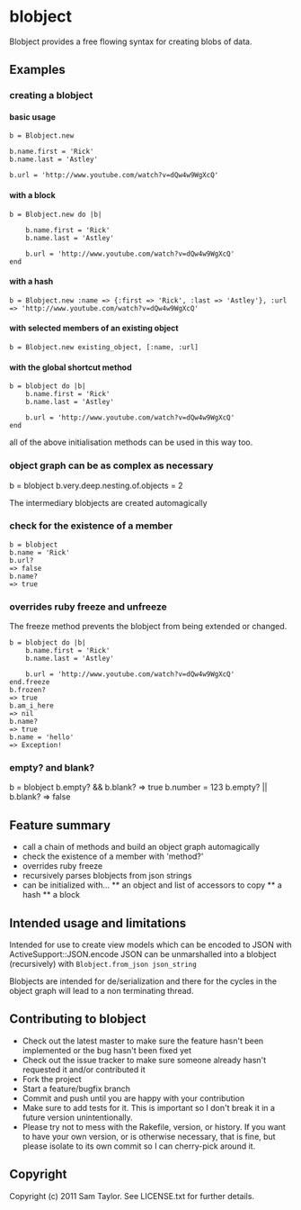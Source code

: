 # blobject

Blobject provides a free flowing syntax for creating blobs of data.

## Examples

### creating a blobject

#### basic usage 
	b = Blobject.new
	
	b.name.first = 'Rick'
	b.name.last = 'Astley'
	
	b.url = 'http://www.youtube.com/watch?v=dQw4w9WgXcQ'
	
#### with a block
	b = Blobject.new do |b|

		b.name.first = 'Rick'
		b.name.last = 'Astley'

		b.url = 'http://www.youtube.com/watch?v=dQw4w9WgXcQ'
	end

#### with a hash
	b = Blobject.new :name => {:first => 'Rick', :last => 'Astley'}, :url => 'http://www.youtube.com/watch?v=dQw4w9WgXcQ'
	
#### with selected members of an existing object
	b = Blobject.new existing_object, [:name, :url]

#### with the global shortcut method
	b = blobject do |b|
 		b.name.first = 'Rick'
		b.name.last = 'Astley'

		b.url = 'http://www.youtube.com/watch?v=dQw4w9WgXcQ'
	end

all of the above initialisation methods can be used in this way too.	    

### object graph can be as complex as necessary
 b = blobject
 b.very.deep.nesting.of.objects = 2

The intermediary blobjects are created automagically

### check for the existence of a member
	b = blobject
	b.name = 'Rick'
	b.url?
	=> false
	b.name?
	=> true
	
### overrides ruby freeze and unfreeze
The freeze method prevents the blobject from being extended or changed. 
	
	b = blobject do |b|
 		b.name.first = 'Rick'
		b.name.last = 'Astley'

		b.url = 'http://www.youtube.com/watch?v=dQw4w9WgXcQ'
	end.freeze
	b.frozen?
	=> true
	b.am_i_here 
	=> nil
	b.name?
	=> true
	b.name = 'hello'
	=> Exception!
	
### empty? and blank? 
  b = blobject
	b.empty? && b.blank?
	=> true
	b.number = 123
	b.empty? || b.blank?
	=> false
	          
## Feature summary

* call a chain of methods and build an object graph automagically
* check the existence of a member with 'method?'
* overrides ruby freeze
* recursively parses blobjects from json strings
* can be initialized with...
** an object and list of accessors to copy
** a hash
** a block

## Intended usage and limitations

Intended for use to create view models which can be encoded to JSON with ActiveSupport::JSON.encode
JSON can be unmarshalled into a blobject (recursively) with `Blobject.from_json json_string`

Blobjects are intended for de/serialization and there for the cycles in the object graph will lead to a non terminating thread.


## Contributing to blobject
 
* Check out the latest master to make sure the feature hasn't been implemented or the bug hasn't been fixed yet
* Check out the issue tracker to make sure someone already hasn't requested it and/or contributed it
* Fork the project
* Start a feature/bugfix branch
* Commit and push until you are happy with your contribution
* Make sure to add tests for it. This is important so I don't break it in a future version unintentionally.
* Please try not to mess with the Rakefile, version, or history. If you want to have your own version, or is otherwise necessary, that is fine, but please isolate to its own commit so I can cherry-pick around it.

## Copyright

Copyright (c) 2011 Sam Taylor. See LICENSE.txt for
further details.

